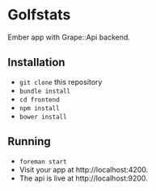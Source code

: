 # Golfstats

Ember app with Grape::Api backend.

## Installation

* `git clone` this repository
* `bundle install`
* `cd frontend`
* `npm install`
* `bower install`

## Running

* `foreman start`
* Visit your app at http://localhost:4200.
* The api is live at http://localhost:9200.
